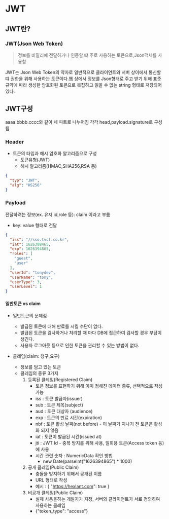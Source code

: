 # JWT

## JWT란?

### JWT(Json Web Token)
> 정보를 비밀리에 전달하거나 인증할 떄 주로 사용하는 토큰으로,Json객체를 사용함

JWT는 Json Web Token의 약자로 일반적으로 클라이언트와 서버 상이에서 통신할 떄 권한을 위해 사용하는 토큰이다.웹 상에서 정보를 Json형태로 주고 받기 위해 표준규약에 따라 생성한 암호화된 토큰으로 복잡하고 읽을 수 없는 string 형태로 저장되어있다.


## JWT구성

aaaa.bbbb.cccc와 같이 세 파트로 나누어짐
각각 head,payload.signature로 구성됨

### Header
- 토큰의 타입과 해시 암호화 알고리즘으로 구성
    + 토큰유형(JWT)
    + 해시 알고리즘(HMAC,SHA256,RSA 등)

```json
{
  "typ": "JWT",
  "alg": "HS256"
}
```

### Payload

전달하려는 정보(ex. 유저 id,role 등): claim 이라고 부름
- key: value 형태로 전달

```json
{
  "iss": "//sso.tvcf.co.kr",
  "iat": 1626308465,
  "exp": 1626394865,
  "roles": [
    "guest",
    "user"
  ],
  "userId": "tonydev",
  "userName": "tony",
  "userType": 3,
  "userLevel": 1
}
```

#### 일반토큰 vs claim

- 일반토큰의 문제점
    + 발급된 토큰에 대해 만료를 시킬 수단이 없다.
    + 발급된 토큰을 검사하거나 처리할 때 마다 DB에 접근하여 검사할 경우 부담이 생긴다.
    + 사용자 로그아웃 등으로 인한 토큰을 관리할 수 있는 방법이 없다.

- 클레임(claim: 청구,요구)
    + 정보를 담고 있는 토큰
    + 클레임의 종류 3가지
        1. 등록된 클레임(Registered Claim)
            * 토큰 정보를 표현하기 위해 이미 정해진 데이터 종류, 선택적으로 작성 가능
            * iss : 토큰 발급자(issuer)
            * sub : 토큰 제목(subject)
            * aud : 토큰 대상자 (audience)
            * exp : 토큰의 만료 시간(expiration)
            * nbf : 토큰 활성 날짜(not before) - 이 날짜가 지나기 전 토큰은 활성화 되지 않음
            * iat : 토큰이 발급된 시간(issued at)
            * jti : JWT Id - 중복 방지를 위해 사용, 일회용 토큰(Access token 등)에 사용
            * 시간 관련 숫자 : NumericData 확인 방법
                - new Date(parseInt("1626394865") * 1000)
        2. 공개 클레임(Public Claim)
            * 충돌을 방지하기 위해서 공개된 이름
            * URL 형태로 작성
            * 예시 : { "https://hexlant.com": true }
        3. 비공개 클레임(Public Claim)
            * 실제 사용을하는 개발자가 지정, 서버와 클라이언트가 서로 정의하여 사용하는 클레임
            * {"token_type": "access"}



